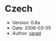 Czech
=====

* Version: 0.8a
* Date: 2006-03-05
* Author: [varad](http://sourceforge.net/users/varad/)
